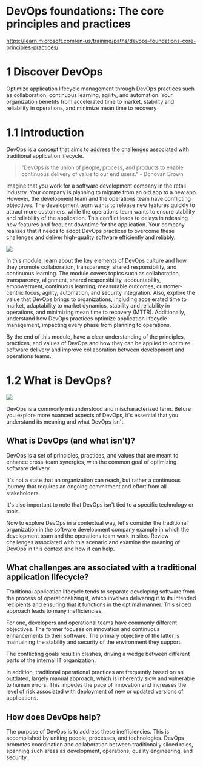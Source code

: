 

# DevOps foundations: The core principles and practices
https://learn.microsoft.com/en-us/training/paths/devops-foundations-core-principles-practices/



# 1 Discover DevOps

Optimize application lifecycle management through DevOps practices such as collaboration, continuous learning, agility, and automation. Your organization benefits from accelerated time to market, stability and reliability in operations, and minimize mean time to recovery



# 1.1 Introduction

DevOps is a concept that aims to address the challenges associated with traditional application lifecycle.

> "DevOps is the union of people, process, and products to enable continuous delivery of value to our end users." - Donovan Brown

Imagine that you work for a software development company in the retail industry. Your company is planning to migrate from an old app to a new app. However, the development team and the operations team have conflicting objectives. The development team wants to release new features quickly to attract more customers, while the operations team wants to ensure stability and reliability of the application. This conflict leads to delays in releasing new features and frequent downtime for the application. Your company realizes that it needs to adopt DevOps practices to overcome these challenges and deliver high-quality software efficiently and reliably.

![](https://learn.microsoft.com/en-us/training/wwl-azure/discover-devops/media/1-discover-devops.png)

In this module, learn about the key elements of DevOps culture and how they promote collaboration, transparency, shared responsibility, and continuous learning. The module covers topics such as collaboration, transparency, alignment, shared responsibility, accountability, empowerment, continuous learning, measurable outcomes, customer-centric focus, agility, automation, and security integration. Also, explore the value that DevOps brings to organizations, including accelerated time to market, adaptability to market dynamics, stability and reliability in operations, and minimizing mean time to recovery (MTTR). Additionally, understand how DevOps practices optimize application lifecycle management, impacting every phase from planning to operations.

By the end of this module, have a clear understanding of the principles, practices, and values of DevOps and how they can be applied to optimize software delivery and improve collaboration between development and operations teams.

# 1.2 What is DevOps?


![](https://youtu.be/kBV8gPVZNEE)

DevOps is a commonly misunderstood and mischaracterized term. Before you explore more nuanced aspects of DevOps, it's essential that you understand its meaning and what DevOps isn't.

## What is DevOps (and what isn't)?

DevOps is a set of principles, practices, and values that are meant to enhance cross-team synergies, with the common goal of optimizing software delivery.

It's not a state that an organization can reach, but rather a continuous journey that requires an ongoing commitment and effort from all stakeholders.

It's also important to note that DevOps isn't tied to a specific technology or tools.

Now to explore DevOps in a contextual way, let's consider the traditional organization in the software development company example in which the development team and the operations team work in silos. Review challenges associated with this scenario and examine the meaning of DevOps in this context and how it can help.

## What challenges are associated with a traditional application lifecycle?

Traditional application lifecycle tends to separate developing software from the process of operationalizing it, which involves delivering it to its intended recipients and ensuring that it functions in the optimal manner. This siloed approach leads to many inefficiencies.

For one, developers and operational teams have commonly different objectives. The former focuses on innovation and continuous enhancements to their software. The primary objective of the latter is maintaining the stability and security of the environment they support.

The conflicting goals result in clashes, driving a wedge between different parts of the internal IT organization.

In addition, traditional operational practices are frequently based on an outdated, largely manual approach, which is inherently slow and vulnerable to human errors. This impedes the pace of innovation and increases the level of risk associated with deployment of new or updated versions of applications.

## How does DevOps help?

The purpose of DevOps is to address these inefficiencies. This is accomplished by uniting people, processes, and technologies. DevOps promotes coordination and collaboration between traditionally siloed roles, spanning such areas as development, operations, quality engineering, and security.
